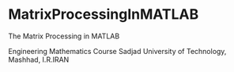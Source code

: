 # MatrixProcessingInMATLAB
The Matrix Processing in MATLAB 


Engineering Mathematics Course 
Sadjad University of Technology, Mashhad, I.R.IRAN
